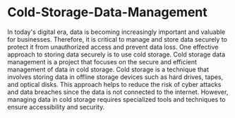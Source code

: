 # Cold-Storage-Data-Management
In today's digital era, data is becoming increasingly important and valuable for businesses. Therefore, it is critical to manage and store data securely to protect it from unauthorized access and prevent data loss. One effective approach to storing data securely is to use cold storage.
Cold storage data management is a project that focuses on the secure and efficient management of data in cold storage. Cold storage is a technique that involves storing data in offline storage devices such as hard drives, tapes, and optical disks. This approach helps to reduce the risk of cyber attacks and data breaches since the data is not connected to the internet. However, managing data in cold storage requires specialized tools and techniques to ensure accessibility and security.
